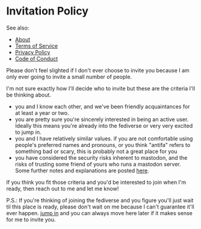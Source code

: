 # Invitation Policy

See also:
* [About](../readme.md)
* [Terms of Service](terms.md)
* [Privacy Policy](privacy.md)
* [Code of Conduct](conduct.md)

Please don't feel slighted if I don't ever choose to invite you because I am
only ever going to invite a small number of people.

I'm not sure exactly how I'll decide who to invite but these are the criteria
I'll be thinking about.

* you and I know each other, and we've been friendly acquaintances for at least
  a year or two.
* you are pretty sure you're sincerely interested in being an active user.
  Ideally this means you're already into the fediverse or very very excited to
  jump in.
* you and I have relatively similar values. if you are not comfortable using
  people's preferred names and pronouns, or you think "antifa" refers to
  something bad or scary, this is probably not a great place for you
* you have considered the security risks inherent to mastodon, and the risks of
  trusting some friend of yours who runs a mastodon server. Some further notes
  and explanations are posted [here](privacy.md).

If you think you fit those criteria and you'd be interested to join when I'm
ready, then reach out to me and let me know!

P.S.: If you're thinking of joining the fediverse and you figure you'll just
wait til this place is ready, please don't wait on me because I can't guarantee
it'll ever happen. [jump in](http://joinmastodon.org/) and you can always move
here later if it makes sense for me to invite you.
